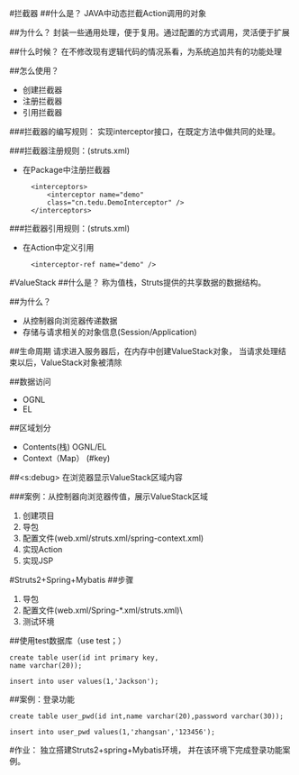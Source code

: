 #拦截器
##什么是？
JAVA中动态拦截Action调用的对象

##为什么？
封装一些通用处理，便于复用。通过配置的方式调用，灵活便于扩展

##什么时候？
在不修改现有逻辑代码的情况系看，为系统追加共有的功能处理

##怎么使用？
- 创建拦截器
- 注册拦截器
- 引用拦截器

###拦截器的编写规则：
实现interceptor接口，在既定方法中做共同的处理。


###拦截器注册规则：(struts.xml)
- 在Package中注册拦截器

		<interceptors>
			<interceptor name="demo" 
			class="cn.tedu.DemoInterceptor" />
		</interceptors>

###拦截器引用规则：(struts.xml)
- 在Action中定义引用

		<interceptor-ref name="demo" />

#ValueStack
##什么是？
称为值栈，Struts提供的共享数据的数据结构。

##为什么？
- 从控制器向浏览器传递数据
- 存储与请求相关的对象信息(Session/Application)

##生命周期
请求进入服务器后，在内存中创建ValueStack对象，
当请求处理结束以后，ValueStack对象被清除

##数据访问
- OGNL
- EL

##区域划分
- Contents(栈)
OGNL/EL
- Context（Map）
(#key)

##<s:debug> 
在浏览器显示ValueStack区域内容

###案例：从控制器向浏览器传值，展示ValueStack区域
1. 创建项目
2. 导包
3. 配置文件(web.xml/struts.xml/spring-context.xml)
4. 实现Action
5. 实现JSP

#Struts2+Spring+Mybatis
##步骤
1. 导包
2. 配置文件(web.xml/Spring-*.xml/struts.xml)\
3. 测试环境

##使用test数据库（use test；）

    create table user(id int primary key,
    name varchar(20));
    
    insert into user values(1,'Jackson');

##案例：登录功能

    create table user_pwd(id int,name varchar(20),password varchar(30));
    
    insert into user_pwd values(1,'zhangsan','123456');

#作业：
独立搭建Struts2+spring+Mybatis环境，
并在该环境下完成登录功能案例。